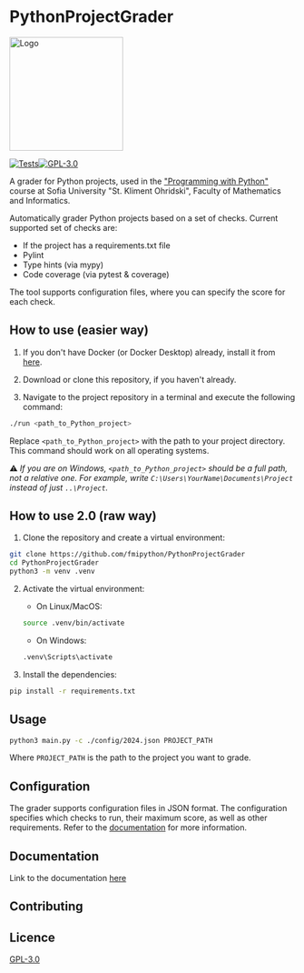 # PythonProjectGrader

<img src="https://raw.githubusercontent.com/fmipython/PythonProjectGrader/refs/heads/main/logo.png" alt="Logo" width="200" height="200">

[![Tests](https://github.com/fmipython/PythonProjectGrader/actions/workflows/tests.yml/badge.svg?branch=main)](https://github.com/fmipython/PythonProjectGrader/actions/workflows/tests.yml)[![GPL-3.0](https://img.shields.io/badge/license-GPL_3.0-blue.svg)](https://github.com/lyubolp/slightly-better-cut/blob/main/LICENSE)

A grader for Python projects, used in the ["Programming with Python"](https://github.com/fmipython) course at Sofia University "St. Kliment Ohridski", Faculty of Mathematics and Informatics.

Automatically grader Python projects based on a set of checks.
Current supported set of checks are:

- If the project has a requirements.txt file
- Pylint
- Type hints (via mypy)
- Code coverage (via pytest & coverage)

The tool supports configuration files, where you can specify the score for each check.

## How to use (easier way)

1. If you don't have Docker (or Docker Desktop) already, install it from [here](https://docs.docker.com/get-docker).

2. Download or clone this repository, if you haven't already.

3. Navigate to the project repository in a terminal and execute the following command:

```bash
./run <path_to_Python_project>
```

Replace `<path_to_Python_project>` with the path to your project directory. This command should work on all operating systems.

⚠️ _If you are on Windows, `<path_to_Python_project>` should be a full path, not a relative one. For example, write `C:\Users\YourName\Documents\Project` instead of just `..\Project`._

## How to use 2.0 (raw way)

1. Clone the repository and create a virtual environment:

```bash
git clone https://github.com/fmipython/PythonProjectGrader
cd PythonProjectGrader
python3 -m venv .venv
```

2. Activate the virtual environment:

   - On Linux/MacOS:

   ```bash
   source .venv/bin/activate
   ```

   - On Windows:

   ```bash
   .venv\Scripts\activate
   ```

3. Install the dependencies:

```bash
pip install -r requirements.txt
```

## Usage

```bash
python3 main.py -c ./config/2024.json PROJECT_PATH
```

Where `PROJECT_PATH` is the path to the project you want to grade.

## Configuration

The grader supports configuration files in JSON format.
The configuration specifies which checks to run, their maximum score, as well as other requirements.
Refer to the [documentation](https://fmipython.github.io/PythonProjectGrader/config.html) for more information.

## Documentation

Link to the documentation [here](https://fmipython.github.io/PythonProjectGrader/)

## Contributing

## Licence

[GPL-3.0](https://choosealicense.com/licenses/gpl-3.0/)
